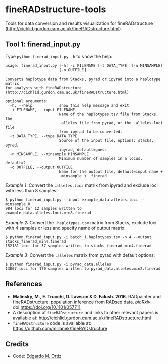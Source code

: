 # fineRADstructure-tools
Tools for data conversion and results visualization for fineRADstructure (http://cichlid.gurdon.cam.ac.uk/fineRADstructure.html)

## Tool 1: finerad_input.py
Type `python finerad_input.py -h` to show the help:
```
usage: finerad_input.py [-h] -i FILENAME [-t DATA_TYPE] [-n MINSAMPLE]
                        [-o OUTFILE]

Converts haplotype data from Stacks, pyrad or ipyrad into a haplotype matrix
for analysis with fineRADstructure
(http://cichlid.gurdon.cam.ac.uk/fineRADstructure.html)

optional arguments:
  -h, --help            show this help message and exit
  -i FILENAME, --input FILENAME
                        Name of the haplotypes.tsv file from Stacks, the
                        .alleles file from pyrad, or the .alleles.loci file
                        from ipyrad to be converted.
  -t DATA_TYPE, --type DATA_TYPE
                        Source of the input file, options: stacks, pyrad,
                        ipyrad, default=guess
  -n MINSAMPLE, --minsample MINSAMPLE
                        Minimum number of samples in a locus, default=2
  -o OUTFILE, --output OUTFILE
                        Name for the output file, default=input name +
                        .minsample + .finerad
```

_Example 1:_ Convert the `.alleles.loci` matrix from ipyrad and exclude loci with less than 8 samples:
```
$ python finerad_input.py --input example_data.alleles.loci --minsample 8
984 loci for 12 samples written to example_data.alleles.loci.min8.finerad
```

_Example 2:_ Convert the `.haplotypes.tsv` matrix from Stacks, exclude loci with 4 samples or less and specify name of output matrix:
```
$ python finerad_input.py -i batch_1.haplotypes.tsv -n 4 --output stacks_finerad_min4.finerad
152181 loci for 37 samples written to stacks_finerad_min4.finerad
```

_Example 3:_ Convert the `.alleles` matrix from pyrad with default options:
```
$ python finerad_input.py -i pyrad_data.alleles
13007 loci for 170 samples written to pyrad_data.alleles.min2.finerad
```

## References
- **Malinsky, M., E. Trucchi, D. Lawson & D. Falush. 2016.** RADpainter and fineRADstructure: population inference from RADseq data. _bioRxiv_. doi:https://doi.org/10.1101/057711
- A description of `fineRADstructure` and links to other relevant papers is available at: http://cichlid.gurdon.cam.ac.uk/fineRADstructure.html  
- `fineRADstructure` code is available at: https://github.com/millanek/fineRADstructure

## Credits
- Code: [Edgardo M. Ortiz](mailto:e.ortiz.v@gmail.com)

